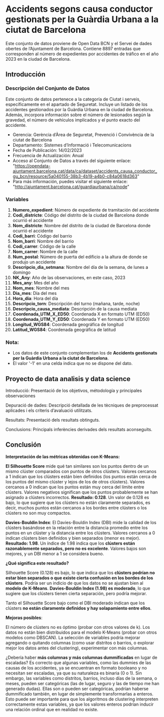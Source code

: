 # **Accidents segons causa conductor gestionats per la Guàrdia Urbana a la ciutat de Barcelona**

Este conjunto de datos proviene de Open Data BCN y el Servei de dades obertes de l’Ajuntament de Barcelona. Contiene 8897 entradas que corresponden al número de expedientes por accidentes de tráfico en el año 2023 en la ciudad de Barcelona.

## Introducción

### Descripción del Conjunto de Datos

Este conjunto de datos pertenece a la categoría de Ciutat i serveis, específicamente en el apartado de Seguretat. Incluye un listado de los accidentes gestionados por la Guàrdia Urbana en la ciudad de Barcelona. Además, incorpora información sobre el número de lesionados según la gravedad, el número de vehículos implicados y el punto exacto del accidente.

- Gerencia: Gerència d’Àrea de Seguretat, Prevenció i Convivència de la ciutat de Barcelona
- Departamento: Sistemes d’Informació i Telecomunicacions
- Fecha de Publicación: 14/02/2023
- Frecuencia de Actualización: Anual
- Acceso al Conjunto de Datos a través del siguiente enlace:
  "https://opendata-ajuntament.barcelona.cat/data/ca/dataset/accidents_causa_conductor_gu_bcn/resource/5a040155-38b3-4b19-a4b0-c84a0618d363"
- Para más información, puedes visitar el siguiente enlace:
    "http://ajuntament.barcelona.cat/guardiaurbana/ca/node"

### Variables

1. **Numero_expedient**: Número de expediente de tramitación del accidente
2. **Codi_districte**: Código del distrito de la ciudad de Barcelona donde ocurrió el accidente
3. **Nom_districte**: Nombre del distrito de la ciudad de Barcelona donde ocurrió el accidente
4. **Codi_barri**: Código del barrio
5. **Nom_barri**: Nombre del barrio
6. **Codi_carrer**: Código de la calle
7. **Nom_carrer**: Nombre de la calle
8. **Num_postal**: Número de puerta del edificio a la altura de donde se produjo un accidente
9. **Descripcio_dia_setmana**: Nombre del día de la semana, de lunes a domingo
10. **NK_Any**: Año de las observaciones, en este caso, 2023
11. **Mes_any**: Mes del año
12. **Nom_mes**: Nombre del mes
13. **Dia_mes**: Día del mes
14. **Hora_dia**: Hora del día
15. **Descripcio_torn**: Descripción del turno (mañana, tarde, noche)
16. **Descripcio_causa_mediata**: Descripción de la causa mediata
17. **Coordenada_UTM_X_ED50**: Coordenada X en formato UTM (ED50)
18. **Coordenada_UTM_Y_ED50**: Coordenada Y en formato UTM (ED50)
19. **Longitud_WGS84**: Coordenada geográfica de longitud
20. **Latitud_WGS84**: Coordenada geográfica de latitud

### Nota:

- Los datos de este conjunto complementan los de **Accidents gestionats per la Guàrdia Urbana a la ciutat de Barcelona**.
- El valor '-1' en una celda indica que no se dispone del dato.

## Proyecto de data analisis y data science 

Introducció: Presentació de los objetivos, métodología y principales observaciones
   
Depuració de dades: Descripció detallada de les tècniques de preprocessat aplicades i els criteris d’avaluació utilitzats.

Resultats: Presentació dels resultats obtinguts.

Conclusions: Principals inferències derivades dels resultats aconseguits.

## **Conclusión**

**Interpretación de las métricas obtenidas con K-Means:**

**El Silhouette Score** mide qué tan similares son los puntos dentro de un mismo clúster comparados con puntos de otros clústers.
    Valores cercanos a 1 indican que los clústers están bien definidos (los puntos están cerca de los puntos del mismo clúster y lejos de los de otros clústers).
    Valores cercanos a 0 indican que los puntos están muy cerca del límite entre clústers.
    Valores negativos significan que los puntos probablemente se han asignado a clústers incorrectos.
    **Resultado: 0.128**. Un valor de 0.128 es bajo, lo que sugiere que los clústers no están claramente separados, es decir, muchos puntos están cercanos a los bordes entre clústers o los clústers no son muy compactos.

**Davies-Bouldin Index**: El Davies-Bouldin Index (DBI) mide la calidad de los clústers basándose en la relación entre la distancia promedio entre los puntos en un clúster y la distancia entre los clústers.
    Valores cercanos a 0 indican clústers bien definidos y bien separados (menor es mejor).
    **Resultado: 1.98**. Un índice de 1.98 indica que los **clústers están razonablemente separados, pero no es excelente**. Valores bajos son mejores, y un DBI menor a 1 se considera bueno.

**¿Qué significa este resultado?**

Silhouette Score (0.128) es bajo, lo que indica que los **clústers podrían no estar bien separados o que existe cierta confusión en los bordes de los clústers**. Podría ser un indicio de que los datos no se ajustan bien al **modelo de K-Means**.
**Davies-Bouldin Index (1.98) es moderado**, lo que sugiere que los clústers tienen cierta separación, pero podría mejorar.

Tanto el Silhouette Score bajo como el DBI moderado indican que los clústers **no están claramente definidos y hay solapamiento entre ellos**. 

**Mejoras posibles**:

El número de clústers no es óptimo (probar con otros valores de k).
Los datos no están bien distribuidos para el modelo K-Means (probar con otros modelos como DBSCAN).
La selección de variables podría mejorar agregando o quitando columnas (como usar distritos o barrios, o explorar mejor los datos antes del clustering), experimentar con más columnas.

¿Debería haber **más columnas y más columnas dummificadas** en lugar de escaladas? Es correcto que algunas variables, como las dummies de las causas de los accidentes, ya se encuentran en formato booleano y no necesitan ser escaladas, ya que su naturaleza es binaria (0 o 1). Sin embargo, las variables como distritos, barrios, incluso días de la semana, o meses, pueden ser categóricas (las de lugar, seguro y las de tiempo me han generado dudas). Ellas son o pueden ser categóricas, podrían haberse dummificado también, en lugar de simplemente transformarlas a enteros. Esto puede ser importante para que los algoritmos de clustering interpreten correctamente estas variables, ya que los valores enteros podrían inducir una relación ordinal que en realidad no existe.

